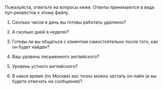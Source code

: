 Пожалуйста, ответьте на вопросы ниже. Ответы принимаются в виде пул-реквестов к этому файлу.

1. Сколько часов в день вы готовы работать удаленно?

2. А сколько дней в неделю? 

2. Готовы ли вы общаться с клиентом самостоятельно после того, как он будет найден?

3. Ваш уровень письменного английского?

4. Уровень устного английского?

5. В какое время (по Москве) вас точно можно застать он-лайн (и вы будете отвечать на сообщения)?
